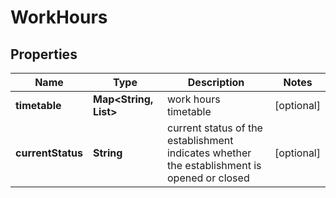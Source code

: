 # WorkHours


## Properties

| Name | Type | Description | Notes |
|------------ | ------------- | ------------- | -------------|
**timetable** | **Map<String, List<WorkDayInfo>>** | work hours timetable |[optional]|
**currentStatus** | **String** | current status of the establishment<br>indicates whether the establishment is opened or closed |[optional]|